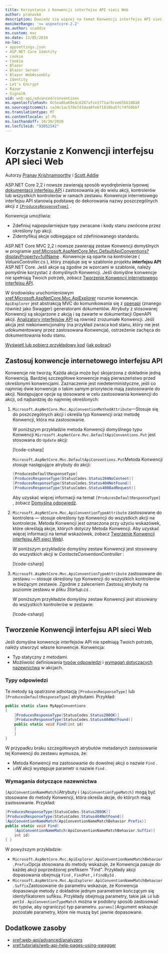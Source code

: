 ```yaml
---
title: Korzystanie z Konwencji interfejsu API sieci Web
author: pranavkm
description: Dowiedz się więcej na temat Konwencji interfejsu API sieci Web w ASP.NET Core.
monikerRange: '>= aspnetcore-2.2'
ms.author: scaddie
ms.custom: mvc
ms.date: 12/05/2019
no-loc:
- appsettings.json
- ASP.NET Core Identity
- cookie
- Cookie
- Blazor
- Blazor Server
- Blazor WebAssembly
- Identity
- Let's Encrypt
- Razor
- SignalR
uid: web-api/advanced/conventions
ms.openlocfilehash: 0c5ea8ba69e4c6287afce1771ac9cee65bb188a8
ms.sourcegitcommit: ca34c1ac578e7d3daa0febf1810ba5fc74f60bbf
ms.translationtype: MT
ms.contentlocale: pl-PL
ms.lasthandoff: 10/30/2020
ms.locfileid: "93052542"
---
```

# <a name="use-web-api-conventions"></a>Korzystanie z Konwencji interfejsu API sieci Web

Autorzy [Pranav Krishnamoorthy](https://github.com/pranavkm) i [Scott Addie](https://github.com/scottaddie)

ASP.NET Core 2,2 i nowsze zawierają sposób wyodrębnienia typowej [dokumentacji interfejsu API](xref:tutorials/web-api-help-pages-using-swagger) i zastosowania jej do wielu akcji, kontrolerów lub wszystkich kontrolerów w ramach zestawu. Konwencje internetowego interfejsu API stanowią podstawę do dekorowania nazwy poszczególnych akcji z [`[ProducesResponseType]`](xref:Microsoft.AspNetCore.Mvc.ProducesResponseTypeAttribute) .

Konwencja umożliwia:

* Zdefiniuj najpopularniejsze typy zwracane i kody stanu zwrócone przez określony typ akcji.
* Zidentyfikuj akcje odbiegające od zdefiniowanego standardu.

ASP.NET Core MVC 2,2 i nowsze zawierają zestaw Konwencji domyślnych w programie <xref:Microsoft.AspNetCore.Mvc.DefaultApiConventions?displayProperty=fullName> . Konwencje są oparte na kontrolerze ( *ValuesController.cs* ), który znajduje się w szablonie projektu **interfejsu API** ASP.NET Core. Jeśli akcje są zgodne ze wzorcami w szablonie, należy pomyślnie korzystać z domyślnych Konwencji. Jeśli domyślne konwencje nie spełniają Twoich potrzeb, zobacz [Tworzenie Konwencji internetowego interfejsu API](#create-web-api-conventions).

W środowisku uruchomieniowym <xref:Microsoft.AspNetCore.Mvc.ApiExplorer> rozumie konwencje. `ApiExplorer` jest abstrakcją MVC do komunikowania się z [openapi](https://www.openapis.org/) (znanego również jako Swagger) generatorami dokumentów. Atrybuty z stosowanej Konwencji są skojarzone z akcją i są zawarte w dokumentacji OpenAPI akcji. [Analizatory interfejsów API](xref:web-api/advanced/analyzers) są również zrozumiałe Konwencji. Jeśli akcja jest niekonwencjonalny (na przykład zwraca kod stanu, który nie jest udokumentowany przez zastosowana Konwencja), ostrzeżenie zachęca do dokumentowania kodu stanu.

[Wyświetl lub pobierz przykładowy kod](https://github.com/dotnet/AspNetCore.Docs/tree/master/aspnetcore/web-api/advanced/conventions/sample) ([jak pobrać](xref:index#how-to-download-a-sample))

## <a name="apply-web-api-conventions"></a>Zastosuj konwencje internetowego interfejsu API

Konwencje nie tworzą; Każda akcja może być skojarzona z dokładnie jedną Konwencją. Bardziej szczegółowe konwencje mają pierwszeństwo przed określonymi konwencjami. Zaznaczenie jest niedeterministyczne, jeśli co najmniej dwie konwencje o takim samym priorytecie mają zastosowanie do akcji. Następujące opcje są stosowane w celu zastosowania konwencji do akcji, od najbardziej do najmniej określonych:

1. `Microsoft.AspNetCore.Mvc.ApiConventionMethodAttribute`&mdash;Stosuje się do poszczególnych akcji i określa typ Konwencji oraz metodę Konwencji, która ma zastosowanie.

    W poniższym przykładzie metoda Konwencji domyślnego typu Konwencji `Microsoft.AspNetCore.Mvc.DefaultApiConventions.Put` jest stosowana do `Update` akcji:

    [!code-csharp[](conventions/sample/Controllers/ContactsConventionController.cs?name=snippet_ApiConventionMethod&highlight=3)]

    `Microsoft.AspNetCore.Mvc.DefaultApiConventions.Put`Metoda Konwencji stosuje następujące atrybuty do akcji:

    ```csharp
    [ProducesDefaultResponseType]
    [ProducesResponseType(StatusCodes.Status204NoContent)]
    [ProducesResponseType(StatusCodes.Status404NotFound)]
    [ProducesResponseType(StatusCodes.Status400BadRequest)]
    ```

    Aby uzyskać więcej informacji na temat `[ProducesDefaultResponseType]` , zobacz [Domyślna odpowiedź](https://swagger.io/docs/specification/describing-responses/#default).

1. `Microsoft.AspNetCore.Mvc.ApiConventionTypeAttribute` zastosowane do kontrolera &mdash; stosuje określony typ Konwencji do wszystkich akcji na kontrolerze. Metoda Konwencji jest oznaczona przy użyciu wskazówek, które określają akcje, których dotyczy Metoda Konwencji. Aby uzyskać więcej informacji na temat wskazówek, zobacz [Tworzenie Konwencji interfejsu API sieci Web](#create-web-api-conventions)).

    W poniższym przykładzie domyślny zestaw Konwencji jest stosowany do wszystkich akcji w *ContactsConventionController* :

    [!code-csharp[](conventions/sample/Controllers/ContactsConventionController.cs?name=snippet_ApiConventionTypeAttribute&highlight=2)]

1. `Microsoft.AspNetCore.Mvc.ApiConventionTypeAttribute` zastosowane do zestawu &mdash; stosuje określony typ Konwencji do wszystkich kontrolerów w bieżącym zestawie. Zgodnie z zaleceniem Zastosuj atrybuty na poziomie zestawu w pliku *Startup.cs* .

    W poniższym przykładzie domyślny zestaw Konwencji jest stosowany do wszystkich kontrolerów w zestawie:

    [!code-csharp[](conventions/sample/Startup.cs?name=snippet_ApiConventionTypeAttribute&highlight=1)]

## <a name="create-web-api-conventions"></a>Tworzenie Konwencji interfejsu API sieci Web

Jeśli domyślne konwencje interfejsów API nie spełniają Twoich potrzeb, należy utworzyć własne konwencje. Konwencja:

* Typ statyczny z metodami.
* Możliwość definiowania [typów odpowiedzi](#response-types) i [wymagań dotyczących nazewnictwa](#naming-requirements) w akcjach.

### <a name="response-types"></a>Typy odpowiedzi

Te metody są opatrzone adnotacją `[ProducesResponseType]` lub `[ProducesDefaultResponseType]` atrybutami. Przykład:

```csharp
public static class MyAppConventions
{
    [ProducesResponseType(StatusCodes.Status200OK)]
    [ProducesResponseType(StatusCodes.Status404NotFound)]
    public static void Find(int id)
    {
    }
}
```

W przypadku braku szczegółowych atrybutów metadanych zastosowanie tej Konwencji do zestawu wymusza, że:

* Metoda Konwencji ma zastosowanie do dowolnej akcji o nazwie `Find` .
* `id`W akcji występuje parametr o nazwie `Find` .

### <a name="naming-requirements"></a>Wymagania dotyczące nazewnictwa

`[ApiConventionNameMatch]`Atrybuty i `[ApiConventionTypeMatch]` mogą być stosowane do metody Konwencji, która określa akcje, do których mają zastosowanie. Przykład:

```csharp
[ProducesResponseType(StatusCodes.Status200OK)]
[ProducesResponseType(StatusCodes.Status404NotFound)]
[ApiConventionNameMatch(ApiConventionNameMatchBehavior.Prefix)]
public static void Find(
    [ApiConventionNameMatch(ApiConventionNameMatchBehavior.Suffix)]
    int id)
{ }
```

W powyższym przykładzie:

* `Microsoft.AspNetCore.Mvc.ApiExplorer.ApiConventionNameMatchBehavior.Prefix`Opcja stosowana do metody wskazuje, że Konwencja pasuje do każdej akcji poprzedzonej prefiksem "Find". Przykłady akcji dopasowania obejmują `Find` , `FindPet` , i `FindById` .
* `Microsoft.AspNetCore.Mvc.ApiExplorer.ApiConventionNameMatchBehavior.Suffix`Zastosowanie do parametru wskazuje, że Konwencja dopasowuje metody z dokładnie jednym parametrem kończącym się identyfikatorem sufiksu. Przykłady obejmują parametry, takie jak `id` lub `petId` . `ApiConventionTypeMatch` można w podobny sposób zastosować do typów, aby ograniczyć typ parametru. `params[]`Argument wskazuje pozostałe parametry, które nie muszą być jawnie dopasowane.

## <a name="additional-resources"></a>Dodatkowe zasoby

* <xref:web-api/advanced/analyzers>
* <xref:tutorials/web-api-help-pages-using-swagger>
